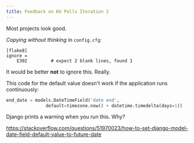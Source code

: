 ```yaml
---
title: Feedback on KU Polls Iteration 2
---
```


Most projects look good.

*Copying without thinking* in `config.cfg`:
```
[flake8]
ignore =
    E302         # expect 2 blank lines, found 1
```
It would be better **not** to ignore this. Really.


This code for the default value doesn't work if the application runs continuously:

```python
end_date = models.DateTimeField('date end', 
               default=timezone.now() + datetime.timedelta(days=1))
```

Django prints a warning when you run this.  Why?

https://stackoverflow.com/questions/51970023/how-to-set-django-model-date-field-default-value-to-future-date
